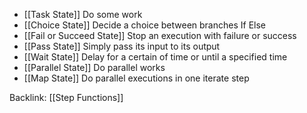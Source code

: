 - [[Task State]] Do some work
- [[Choice State]] Decide a choice between branches If Else
- [[Fail or Succeed State]] Stop an execution with failure or success
- [[Pass State]] Simply pass its input to its output
- [[Wait State]] Delay for a certain of time or until a specified time
- [[Parallel State]] Do parallel works
- [[Map State]] Do parallel executions in one iterate step


Backlink: [[Step Functions]]